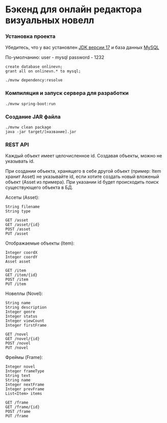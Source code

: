 # Бэкенд для онлайн редактора визуальных новелл

### Установка проекта

Убедитесь, что у вас установлен [JDK версии 17](https://www.oracle.com/java/technologies/downloads/) и база данных [MySQL](https://dev.mysql.com/downloads/installer/)

По-умолчанию:
user - mysql
password - 1232
```
create database onlinevn;
grant all on onlinevn.* to mysql;
```

```
./mvnw dependency:resolve
```

### Компиляция и запуск сервера для разработки

```
./mvnw spring-boot:run
```

### Создание JAR файла

```
./mvnw clean package
java -jar target/[название].jar
```

### REST API
Каждый объект имеет целочисленное id. Создавая объекты, можно не указывать id.

При создании объекта, хранящего в себе другой объект (пример: Item хранит Asset) не указывайте id,
если хотите создать новый вложеный объект (Asset из примера). При указании id будет происходить поиск существующего
объекта в БД.


Ассеты (Asset):
```
String filename
String type
```
```
GET /asset
GET /asset/{id}
POST /asset
PUT /asset
```

Отображаемые объекты (Item):
```
Integer coordX
Integer coordY
Asset asset
```
```
GET /item
GET /item/{id}
POST /item
PUT /item
```

Новеллы (Novel):
```
String name
String description
Integer genre
Integer status
Integer viewCount
Integer firstFrame
```
```
GET /novel
GET /novel/{id}
POST /novel
PUT /novel
```

Фреймы (Frame):
```
Integer novel
Integer frameType
String text
String name
Integer nextFrame
Integer prevFrame
List<Item> items
```
```
GET /frame
GET /frame/{id}
POST /frame
PUT /frame
```



